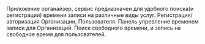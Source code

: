 Приложение органайзер, сервис предназначен для удобного поиска(и регистрации) времени записи на различные виды услуг.
Регистрация/авторизация Организации, Пользователя.
Панель упревление временем записи для Организаций.
Поиск свободного времени, и запись на свободное время для пользователей.
